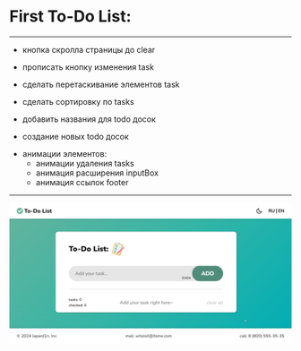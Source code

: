 # First To-Do List:

---

- кнопка скролла страницы до clear
  </br>

* прописать кнопку изменения task

- сделать перетаскивание элементов task
  </br>

* сделать сортировку по tasks
  </br>

- добавить названия для todo досок

* создание новых todo досок
  </br>

- анимации элементов:
  - анимации удаления tasks
  - анимация расширения inputBox
  - анимация ссылок footer

---

![This is me in the process:](./backGround.png)
